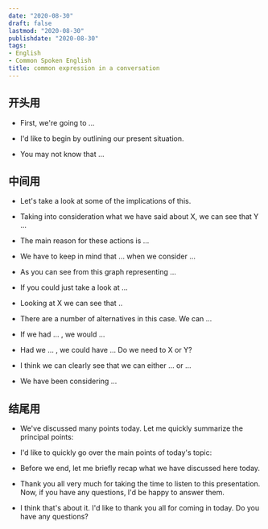 ```yaml
---
date: "2020-08-30"
draft: false
lastmod: "2020-08-30"
publishdate: "2020-08-30"
tags: 
- English
- Common Spoken English
title: common expression in a conversation
---
```




## 开头用

* First, we're going to ...

* I'd like to begin by outlining our present situation.

* You may not know that ...

  

## 中间用
* Let's take a look at some of the implications of this.

* Taking into consideration what we have said about X, we can see that Y ...

* The main reason for these actions is ...

* We have to keep in mind that ... when we consider ...

* As you can see from this graph representing ...

* If you could just take a look at ...

* Looking at X we can see that ..

* There are a number of alternatives in this case. We can ...

* If we had ... , we would ...

* Had we ... , we could have ... Do we need to X or Y?

* I think we can clearly see that we can either ... or ...

* We have been considering ...

  

## 结尾用
* We've discussed many points today. Let me quickly summarize the principal points:
* I'd like to quickly go over the main points of today's topic:
* Before we end, let me briefly recap what we have discussed here today.

* Thank you all very much for taking the time to listen to this presentation. Now, if you have any questions, I'd be happy to answer them.
* I think that's about it. I'd like to thank you all for coming in today. Do you have any questions?